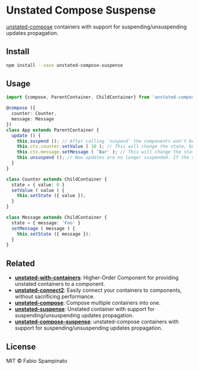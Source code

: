 # Unstated Compose Suspense

[unstated-compose](https://github.com/fabiospampinato/unstated-compose) containers with support for suspending/unsuspending updates propagation.

## Install

```sh
npm install --save unstated-compose-suspense
```

## Usage

```ts
import {compose, ParentContainer, ChildContainer} from 'unstated-compose-suspense';

@compose ({
  counter: Counter,
  message: Message
})
class App extends ParentContainer {
  update () {
    this.suspend (); // After calling `suspend` the components won't be notified of any state update
    this.ctx.counter.setValue ( 10 ); // This will change the state, but it won't trigger an update of the components
    this.ctx.message.setMessage ( 'Bar' ); // This will change the state, but it won't trigger an update of the components
    this.unsuspend (); // Now updates are no longer suspended. If the state has been updated it will notify the components, just once (instead of twice in this particular case)
  }
}

class Counter extends ChildContainer {
  state = { value: 0 }
  setValue ( value ) {
    this.setState ({ value });
  }
}

class Message extends ChildContainer {
  state = { message: 'Foo' }
  setMessage ( message ) {
    this.setState ({ message });
  }
}
```

## Related

- **[unstated-with-containers](https://github.com/fabiospampinato/unstated-with-containers)**: Higher-Order Component for providing unstated containers to a component.
- **[unstated-connect2]()**: Easily connect your containers to components, without sacrificing performance.
- **[unstated-compose](https://github.com/fabiospampinato/unstated-compose)**: Compose multiple containers into one.
- **[unstated-suspense](https://github.com/fabiospampinato/unstated-suspense)**: Unstated container with support for suspending/unsuspending updates propagation.
- **[unstated-compose-suspense](https://github.com/fabiospampinato/unstated-compose-suspense)**: unstated-compose containers with support for suspending/unsuspending updates propagation.

## License

MIT © Fabio Spampinato
